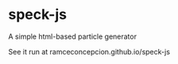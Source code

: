 # speck-js
A simple html-based particle generator

See it run at ramceconcepcion.github.io/speck-js
